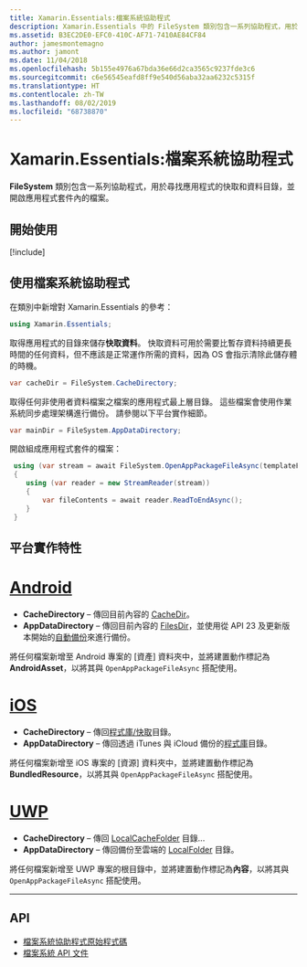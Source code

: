 ```yaml
---
title: Xamarin.Essentials:檔案系統協助程式
description: Xamarin.Essentials 中的 FileSystem 類別包含一系列協助程式，用於尋找應用程式的快取和資料目錄，並開啟應用程式套件內的檔案。
ms.assetid: B3EC2DE0-EFC0-410C-AF71-7410AE84CF84
author: jamesmontemagno
ms.author: jamont
ms.date: 11/04/2018
ms.openlocfilehash: 5b155e4976a67bda36e66d2ca3565c9237fde3c6
ms.sourcegitcommit: c6e56545eafd8ff9e540d56aba32aa6232c5315f
ms.translationtype: HT
ms.contentlocale: zh-TW
ms.lasthandoff: 08/02/2019
ms.locfileid: "68738870"
---
```

# <a name="xamarinessentials-file-system-helpers"></a>Xamarin.Essentials:檔案系統協助程式

**FileSystem** 類別包含一系列協助程式，用於尋找應用程式的快取和資料目錄，並開啟應用程式套件內的檔案。

## <a name="get-started"></a>開始使用

[!include[](~/essentials/includes/get-started.md)]

## <a name="using-file-system-helpers"></a>使用檔案系統協助程式

在類別中新增對 Xamarin.Essentials 的參考：

```csharp
using Xamarin.Essentials;
```

取得應用程式的目錄來儲存**快取資料**。 快取資料可用於需要比暫存資料持續更長時間的任何資料，但不應該是正常運作所需的資料，因為 OS 會指示清除此儲存體的時機。

```csharp
var cacheDir = FileSystem.CacheDirectory;
```

取得任何非使用者資料檔案之檔案的應用程式最上層目錄。 這些檔案會使用作業系統同步處理架構進行備份。 請參閱以下平台實作細節。

```csharp
var mainDir = FileSystem.AppDataDirectory;
```

開啟組成應用程式套件的檔案：

```csharp
 using (var stream = await FileSystem.OpenAppPackageFileAsync(templateFileName))
 {
    using (var reader = new StreamReader(stream))
    {
        var fileContents = await reader.ReadToEndAsync();
    }
 }
```

## <a name="platform-implementation-specifics"></a>平台實作特性

# <a name="androidtabandroid"></a>[Android](#tab/android)

- **CacheDirectory** – 傳回目前內容的 [CacheDir](https://developer.android.com/reference/android/content/Context.html#getCacheDir)。
- **AppDataDirectory** – 傳回目前內容的 [FilesDir](https://developer.android.com/reference/android/content/Context.html#getFilesDir)，並使用從 API 23 及更新版本開始的[自動備份](https://developer.android.com/guide/topics/data/autobackup.html)來進行備份。

將任何檔案新增至 Android 專案的 [資產]  資料夾中，並將建置動作標記為 **AndroidAsset**，以將其與 `OpenAppPackageFileAsync` 搭配使用。

# <a name="iostabios"></a>[iOS](#tab/ios)

- **CacheDirectory** – 傳回[程式庫/快取](https://developer.apple.com/library/content/documentation/FileManagement/Conceptual/FileSystemProgrammingGuide/FileSystemOverview/FileSystemOverview.html)目錄。
- **AppDataDirectory** – 傳回透過 iTunes 與 iCloud 備份的[程式庫](https://developer.apple.com/library/content/documentation/FileManagement/Conceptual/FileSystemProgrammingGuide/FileSystemOverview/FileSystemOverview.html)目錄。

將任何檔案新增至 iOS 專案的 [資源]  資料夾中，並將建置動作標記為 **BundledResource**，以將其與 `OpenAppPackageFileAsync` 搭配使用。

# <a name="uwptabuwp"></a>[UWP](#tab/uwp)

- **CacheDirectory** – 傳回 [LocalCacheFolder](https://docs.microsoft.com/uwp/api/windows.storage.applicationdata.localcachefolder#Windows_Storage_ApplicationData_LocalCacheFolder) 目錄...
- **AppDataDirectory** – 傳回備份至雲端的 [LocalFolder](https://docs.microsoft.com/uwp/api/windows.storage.applicationdata.localfolder#Windows_Storage_ApplicationData_LocalFolder) 目錄。

將任何檔案新增至 UWP 專案的根目錄中，並將建置動作標記為**內容**，以將其與 `OpenAppPackageFileAsync` 搭配使用。

--------------

## <a name="api"></a>API

- [檔案系統協助程式原始程式碼](https://github.com/xamarin/Essentials/tree/master/Xamarin.Essentials/FileSystem)
- [檔案系統 API 文件](xref:Xamarin.Essentials.FileSystem)
